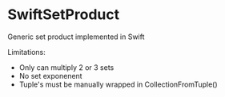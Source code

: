SwiftSetProduct
===============

Generic set product implemented in Swift

Limitations:

- Only can multiply 2 or 3 sets
- No set exponenent
- Tuple's must be manually wrapped in CollectionFromTuple()
